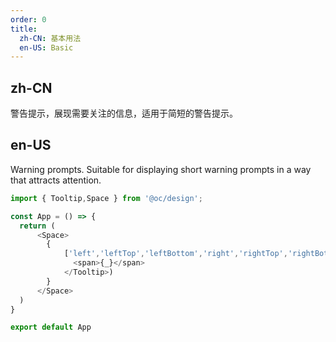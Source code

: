```yaml
---
order: 0
title:
  zh-CN: 基本用法
  en-US: Basic
---
```


## zh-CN

警告提示，展现需要关注的信息，适用于简短的警告提示。

## en-US

Warning prompts. Suitable for displaying short warning prompts in a way that attracts attention.

```js
import { Tooltip,Space } from '@oc/design';

const App = () => {
  return (
      <Space>
        {
            ['left','leftTop','leftBottom','right','rightTop','rightBottom','top','topLeft','topRight','bottom','bottomLeft','bottomRight'].map(_=> <Tooltip key={_} placement={_} content="This is tooltip content">
              <span>{_}</span>
            </Tooltip>)
        }
      </Space>
  )
}

export default App
```
